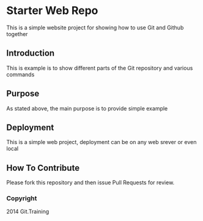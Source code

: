 # Starter Web Repo

This is a simple website project for
showing how to use Git and Github together

## Introduction

This is example is to show different parts 
of the Git repository and various commands

## Purpose

As stated above, the main purpose is to
provide simple example

## Deployment

This is a simple web project, deployment
can be on any web srever or even local
## How To Contribute

Please fork this repository and then issue Pull Requests for review.

### Copyright

2014 Git.Training